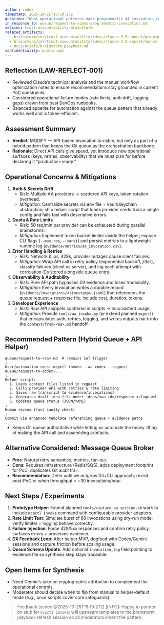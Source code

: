 ```yaml
---
author: codex
timestamp: 2025-10-25T16:10:27Z
question: "What operational patterns make programmatic AA invocation reliable and sustainable?"
in_response_to: queue/request-to-codex-programmatic-invocation.md
session: trust-accountability-brainstorm
related_artifacts:
  - brainstorm/sot/trust-accountability/ideas/claude-3.5-sonnet/programmatic-aa-invocation-technical-analysis.md
  - brainstorm/sot/trust-accountability/ideas/claude-3.5-sonnet/manual-multi-aa-workflow-optimization.md
  - docs/briefs/brainstorm_playbook.md
confidentiality: public-poc
---
```


## Reflection (LAW-REFLECT-001)
- Reviewed Claude’s technical analysis and the manual workflow optimization notes to ensure recommendations stay grounded in current PoC constraints.
- Considered operational failure modes (rate limits, auth drift, logging gaps) drawn from past DevOps runbooks.
- Balanced appetite for automation against the queue pattern that already works well and is token-efficient.

## Assessment Summary
- **Verdict**: MODIFY — API-based invocation is viable, but only as part of a hybrid pattern that keeps the Git queue as the orchestration backbone.
- **Rationale**: Direct API calls give speed, yet introduce new operational surfaces (keys, retries, observability) that we must plan for before declaring it “production-ready.”

## Operational Concerns & Mitigations
1. **Auth & Secrets Drift**
   - *Risk*: Multiple AA providers → scattered API keys, token rotation overhead.
   - *Mitigation*: Centralize secrets via env file + Vault/Keychain abstraction; ship helper script that loads provider creds from a single config and fails fast with descriptive errors.
2. **Quota & Rate Limits**
   - *Risk*: 50 req/min per provider can be exhausted during parallel brainstorms.
   - *Mitigation*: Implement token bucket limiter inside the helper; expose CLI flags (`--max-rps`, `--burst`) and persist metrics to a lightweight runtime log (`evidence/metrics/aa_invocation.csv`).
3. **Error Handling & Retries**
   - *Risk*: Network blips, 429s, provider outages cause silent failures.
   - *Mitigation*: Wrap API call in retry policy (exponential backoff, jitter), classify failures (client vs server), and log each attempt with correlation IDs stored alongside queue entry.
4. **Observability & Auditability**
   - *Risk*: Pure API path bypasses Git evidence and loses traceability.
   - *Mitigation*: Every invocation writes a durable record (`evidence/invocations/<timestamp>.jsonl`) that references the queue request + response file; include cost, duration, tokens.
5. **Developer Experience**
   - *Risk*: Raw API snippets scattered in scripts → inconsistent usage.
   - *Mitigation*: Provide `tools/aa_invoke.py` (or extend planned `mcpctl`) that encapsulates auth, retries, logging, and writes outputs back into the `context/from-<aa>.md` handoff.

## Recommended Pattern (Hybrid Queue + API Helper)
```
queue/request-to-<aa>.md  # remains SoT trigger
↓
User/automation runs: mcpctl invoke --aa codex --request queue/request-to-codex-...
↓
Helper script:
  1. Loads context files listed in request
  2. Calls provider API with retries & rate limiting
  3. Saves raw transcript to evidence/invocations/
  4. Generates draft idea file under ideas/<aa_id>/response-<slug>.md
  5. Updates queue status (JSON/YAML)
↓
Human review (fast sanity check)
↓
Commit via enhanced template referencing queue + evidence paths
```
- Keeps Git queue authoritative while letting us automate the heavy lifting of making the API call and assembling artefacts.

## Alternative Considered: Message Queue Broker
- **Pros**: Natural retry semantics, metrics, fan-out.
- **Cons**: Requires infrastructure (Redis/SQS), adds deployment footprint for PoC, duplicates Git audit trail.
- **Recommendation**: Defer until we outgrow Git+CLI approach; revisit post-PoC or when throughput > ~30 invocations/hour.

## Next Steps / Experiments
1. **Prototype Helper**: Extend planned `tools/capture_aa_session.sh` work to include `mcpctl invoke` command with configurable provider adapters.
2. **Rate Limit Test**: Simulate burst of 60 invocations using dry-run mode; verify limiter + logging behave correctly.
3. **Failure Injection**: Force 429/5xx responses and confirm retry policy surfaces errors + preserves evidence.
4. **DX Feedback Loop**: After helper MVP, dogfood with Codex/Gemini sessions and capture friction before scaling usage.
5. **Queue Schema Update**: Add optional `invocation_log` field pointing to evidence file so synthesis step stays traceable.

## Open Items for Synthesis
- Need Gemini’s take on cryptographic attribution to complement the operational controls.
- Moderator should decide when to flip from manual to helper-default mode (e.g., once scripts cover core safeguards).

> Feedback (codex @2025-10-25T16:10:27Z) [INFO]: Happy to partner on stub for `mcpctl invoke`; will upstream templates to the brainstorm playbook refresh session so all moderators inherit the pattern.
